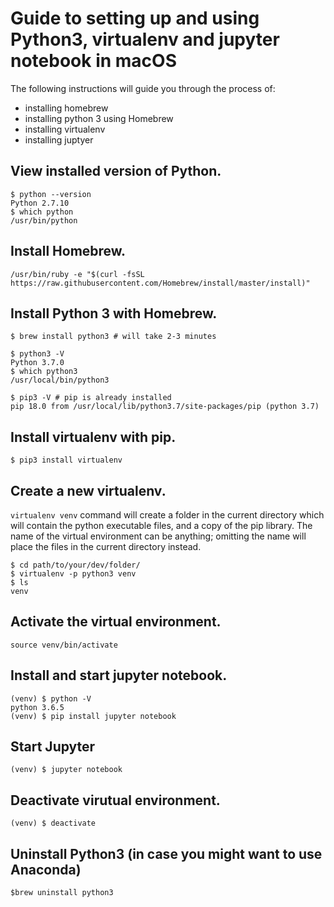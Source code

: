 # Guide to setting up and using Python3, virtualenv and jupyter notebook in macOS
The following instructions will guide you through the process of:
- installing homebrew
- installing python 3 using Homebrew
- installing virtualenv
- installing juptyer 

## View installed version of Python.
```
$ python --version
Python 2.7.10
$ which python
/usr/bin/python
```

## Install Homebrew.
```
/usr/bin/ruby -e "$(curl -fsSL https://raw.githubusercontent.com/Homebrew/install/master/install)"
```

## Install Python 3 with Homebrew.
```
$ brew install python3 # will take 2-3 minutes

$ python3 -V
Python 3.7.0
$ which python3
/usr/local/bin/python3

$ pip3 -V # pip is already installed
pip 18.0 from /usr/local/lib/python3.7/site-packages/pip (python 3.7)
```

## Install virtualenv with pip.
```
$ pip3 install virtualenv
```

## Create a new virtualenv.
`virtualenv venv` command will create a folder in the current directory which will contain the python executable files, and a copy of the pip library. The name of the virtual environment can be anything; omitting the name will place the files in the current directory instead.
```
$ cd path/to/your/dev/folder/
$ virtualenv -p python3 venv 
$ ls
venv
```

## Activate the virtual environment.
```
source venv/bin/activate
```

## Install and start jupyter notebook.
```
(venv) $ python -V
python 3.6.5
(venv) $ pip install jupyter notebook
```

## Start Jupyter
```
(venv) $ jupyter notebook
```

## Deactivate virutual environment.
```
(venv) $ deactivate
```

## Uninstall Python3 (in case you might want to use Anaconda)
```
$brew uninstall python3 
```


